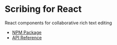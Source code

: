 # Scribing for React

React components for collaborative rich text editing

* [NPM Package](https://www.npmjs.com/package/scribing-react)
* [API Reference](https://github.com/mwikstrom/scribing-react/blob/master/docs/scribing-react.md)

